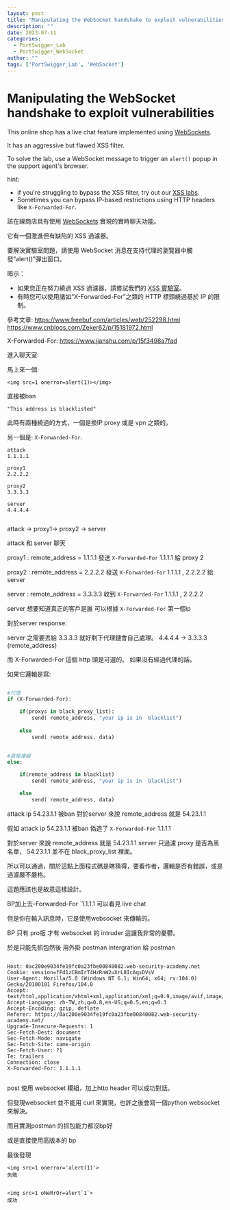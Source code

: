 ```yaml
---
layout: post
title: "Manipulating the WebSocket handshake to exploit vulnerabilities"
description: ""
date: 2023-07-11
categories:
  - PortSwigger_Lab
  - PortSwigger_WebSocket
author: ""
tags: ['PortSwigger_Lab', 'WebSocket']
---
```




# Manipulating the WebSocket handshake to exploit vulnerabilities


This online shop has a live chat feature implemented using [WebSockets](https://portswigger.net/web-security/websockets).

It has an aggressive but flawed XSS filter.

To solve the lab, use a WebSocket message to trigger an `alert()` popup in the support agent's browser.


hint:
-   if you're struggling to bypass the XSS filter, try out our [XSS labs](https://portswigger.net/web-security/cross-site-scripting).
-   Sometimes you can bypass IP-based restrictions using HTTP headers like `X-Forwarded-For`.


該在線商店具有使用 [WebSockets](https://portswigger.net/web-security/websockets) 實現的實時聊天功能。

它有一個激進但有缺陷的 XSS 過濾器。

要解決實驗室問題，請使用 WebSocket 消息在支持代理的瀏覽器中觸發“alert()”彈出窗口。



暗示：
- 如果您正在努力繞過 XSS 過濾器，請嘗試我們的 [XSS 實驗室](https://portswigger.net/web-security/cross-site-scripting)。
- 有時您可以使用諸如“X-Forwarded-For”之類的 HTTP 標頭繞過基於 IP 的限制。



參考文章:
https://www.freebuf.com/articles/web/252298.html
https://www.cnblogs.com/Zeker62/p/15181972.html


X-Forwarded-For:
https://www.jianshu.com/p/15f3498a7fad






進入聊天室:

馬上來一個:
```
<img src=1 onerror=alert(1)></img>
```

直接被ban
```
"This address is blacklisted"
```


此時有兩種繞過的方式，一個是換IP proxy 或是 vpn 之類的。

另一個是: `X-Forwarded-For`.

```
attack 
1.1.1.1

proxy1 
2.2.2.2

proxy2 
3.3.3.3

server
4.4.4.4


```


attack -> proxy1-> proxy2 ->  server

attack 和 server 聊天


proxy1 :
remote_address = 1.1.1.1
發送 `X-Forwarded-For`  1.1.1.1 給 proxy 2


proxy2 :
remote_address = 2.2.2.2 
發送  `X-Forwarded-For`  1.1.1.1 , 2.2.2.2 給 server


server :
remote_address = 3.3.3.3
收到 `X-Forwarded-For`  1.1.1.1 , 2.2.2.2

server 想要知道真正的客戶是誰 可以根據 `X-Forwarded-For` 第一個ip


對於server response:

server 之需要丟給 3.3.3.3 就好剩下代理鏈會自己處理。
4.4.4.4 -> 3.3.3.3 (remote_address)




而 X-Forwarded-For 這個 http 頭是可選的。
如果沒有經過代理的話。



如果它邏輯是寫:
``` python

#代理
if (X-Forwarded-For):

	if(proxys in black_proxy_list):
		send( remote_address, "your ip is in  blacklist")
		
	else
		send( remote_address. data)
		

#直接連線
else:

	if(remote_address in blacklist)
		send( remote_address, "your ip is in  blacklist")

	else
		send( remote_address, data)

```


attack ip 54.23.1.1 被ban 
對於server 來說 remote_address 就是 54.23.1.1



假如  attack ip 54.23.1.1 被ban 
偽造了 `X-Forwarded-For`  1.1.1.1

對於server 來說 remote_address 就是 54.23.1.1
server 只過濾  proxy 是否為黑名單，
54.23.1.1 並不在 black_proxy_list 裡面。

所以可以通過，關於這點上面程式碼是瞎猜得，要看作者，邏輯是否有錯誤，或是過濾嚴不嚴格。



這題應該也是故意這樣設計。




BP加上去-Forwarded-For `1.1.1.1 
可以看見 live chat 

但是你在輸入訊息時，它是使用websocket 來傳輸的。

BP 只有 pro版 才有 websocket 的 intruder 這讓我非常的憂鬱。


於是只能先抓包然後 用外掛 postman intergration 給 postman 
```

Host: 0ac200e9034fe19fc0a23fbe00840082.web-security-academy.net
Cookie: session=fFd1zCBmIrT4HzRnW2uXrL8IcAqsDVsV
User-Agent: Mozilla/5.0 (Windows NT 6.1; Win64; x64; rv:104.0) Gecko/20100101 Firefox/104.0
Accept: text/html,application/xhtml+xml,application/xml;q=0.9,image/avif,image/webp,*/*;q=0.8
Accept-Language: zh-TW,zh;q=0.8,en-US;q=0.5,en;q=0.3
Accept-Encoding: gzip, deflate
Referer: https://0ac200e9034fe19fc0a23fbe00840082.web-security-academy.net/
Upgrade-Insecure-Requests: 1
Sec-Fetch-Dest: document
Sec-Fetch-Mode: navigate
Sec-Fetch-Site: same-origin
Sec-Fetch-User: ?1
Te: trailers
Connection: close
X-Forwarded-For: 1.1.1.1


```


post 使用 websocket 模組，加上htto header 可以成功對話。


但發現websocket 並不能用 curl 來實現，也許之後會寫一個python websocket 來解決。

而且實測postman 的抓包能力都沒bp好


或是直接使用高版本的 bp



最後發現
```
<img src=1 onerror='alert(1)'>
失敗


<img src=1 oNeRrOr=alert`1`>
成功




```





